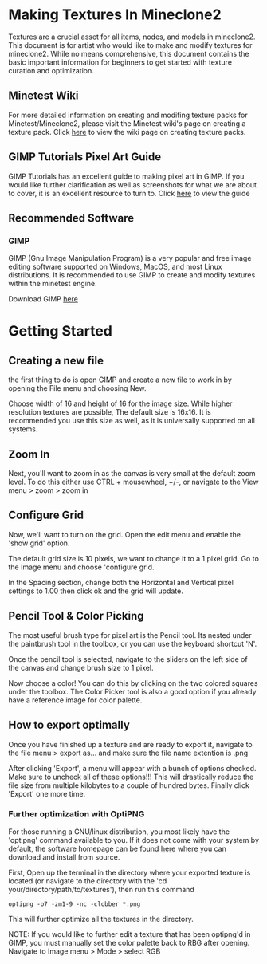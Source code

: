 # Making Textures In Mineclone2

Textures are a crucial asset for all items, nodes, and models in mineclone2. This document is for artist who would like to make and modify textures for mineclone2. While no means comprehensive, this document contains the basic important information for beginners to get started with texture curation and optimization.

## Minetest Wiki
For more detailed information on creating and modifing texture packs for Minetest/Mineclone2, please visit the Minetest wiki's page on creating a texture pack. Click [here](https://wiki.minetest.net/Creating_texture_packs) to view the wiki page on creating texture packs.

## GIMP Tutorials Pixel Art Guide
GIMP Tutorials has an excellent guide to making pixel art in GIMP. If you would like further clarification as well as screenshots for what we are about to cover, it is an excellent resource to turn to. Click [here](https://thegimptutorials.com/how-to-make-pixel-art/) to view the guide

## Recommended Software

### GIMP

GIMP (Gnu Image Manipulation Program) is a very popular and free image editing software supported on Windows, MacOS, and most Linux distributions. It is recommended to use GIMP to create and modify textures within the minetest engine. 

Download GIMP [here](http://gimp.org/)

# Getting Started
## Creating a new file
the first thing to do is open GIMP and create a new file to work in by opening the File menu and choosing New.

Choose width of 16 and height of 16 for the image size. While higher resolution textures are possible, The default size is 16x16. It is recommended you use this size as well, as it is universally supported on all systems.

## Zoom In
Next, you'll want to zoom in as the canvas is very small at the default zoom level. To do this either use CTRL + mousewheel, +/-, or navigate to the View menu > zoom > zoom in

## Configure Grid
Now, we'll want to turn on the grid. Open the edit menu and enable the 'show grid' option.

The default grid size is 10 pixels, we want to change it to a 1 pixel grid. Go to the Image menu and choose 'configure grid.

In the Spacing section, change both the Horizontal and Vertical pixel settings to 1.00 then click ok and the grid will update.

## Pencil Tool & Color Picking
The most useful brush type for pixel art is the Pencil tool. Its nested under the paintbrush tool in the toolbox, or you can use the keyboard shortcut 'N'.

Once the pencil tool is selected, navigate to the sliders on the left side of the canvas and change brush size to 1 pixel.

Now choose a color! You can do this by clicking on the two colored squares under the toolbox. The Color Picker tool is also a good option if you already have a reference image for color palette.

## How to export optimally

Once you have finished up a texture and are ready to export it, navigate to the file menu > export as... and make sure the file name extention is .png

After clicking 'Export', a menu will appear with a bunch of options checked. Make sure to uncheck all of these options!!! This will drastically reduce the file size from multiple kilobytes to a couple of hundred bytes. Finally click 'Export' one more time.

### Further optimization with OptiPNG
For those running a GNU/linux distribution, you most likely have the 'optipng' command available to you. If it does not come with your system by default, the software homepage can be found [here](https://optipng.sourceforge.net/) where you can download and install from source.

First, Open up the terminal in the directory where your exported texture is located (or navigate to the directory with the 'cd your/directory/path/to/textures'), then run this command
```
optipng -o7 -zm1-9 -nc -clobber *.png
```
This will further optimize all the textures in the directory.

NOTE: If you would like to further edit a texture that has been optipng'd in GIMP, you must manually set the color palette back to RBG after opening. Navigate to Image menu > Mode > select RGB

